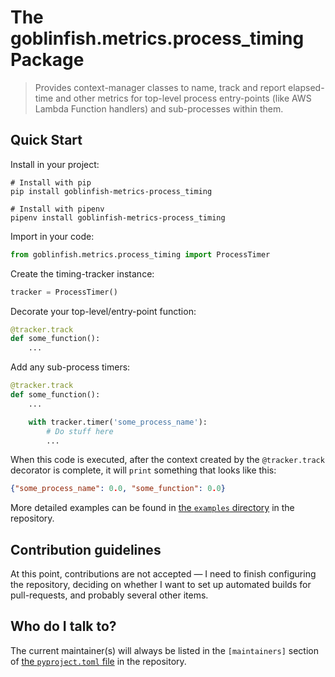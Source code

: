 # The goblinfish.metrics.process_timing Package

> Provides context-manager classes to name, track and report elapsed-time and other metrics for top-level process entry-points (like AWS Lambda Function handlers) and sub-processes within them.

## Quick Start

Install in your project:

```shell
# Install with pip
pip install goblinfish-metrics-process_timing
```

```shell
# Install with pipenv
pipenv install goblinfish-metrics-process_timing
```

Import in your code:

```python
from goblinfish.metrics.process_timing import ProcessTimer
```

Create the timing-tracker instance:

```python
tracker = ProcessTimer()
```

Decorate your top-level/entry-point function:

```python
@tracker.track
def some_function():
    ...
```

Add any sub-process timers:

```python
@tracker.track
def some_function():
    ...

    with tracker.timer('some_process_name'):
        # Do stuff here
        ...
```

When this code is executed, after the context created by the `@tracker.track` decorator is complete, it will `print` something that looks like this:

```json
{"some_process_name": 0.0, "some_function": 0.0}
```

More detailed examples can be found in [the `examples` directory](https://bitbucket.org/stonefish-software-studio/stonefish-metrics-process_timer-package/src/main/examples/) in the repository.

## Contribution guidelines

At this point, contributions are not accepted — I need to finish configuring the repository, deciding on whether I want to set up automated builds for pull-requests, and probably several other items.

## Who do I talk to?

The current maintainer(s) will always be listed in the `[maintainers]` section of [the `pyproject.toml` file](https://bitbucket.org/stonefish-software-studio/stonefish-metrics-process_timer-package/src/main/pyproject.toml) in the repository.
